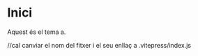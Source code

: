 # Inici

Aquest és el tema a.

//cal canviar el nom del fitxer i el seu enllaç a .vitepress/index.js

<Autors autors="jpetit"/>
